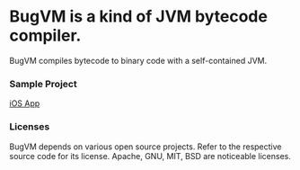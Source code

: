 # BugVM is a kind of JVM bytecode compiler.

BugVM compiles bytecode to binary code with a self-contained JVM.


### Sample Project

[iOS App](https://github.com/ibinti/bugvm-ios)


### Licenses

BugVM depends on various open source projects. Refer to the respective source code for its license. Apache, GNU, MIT, BSD are noticeable licenses.